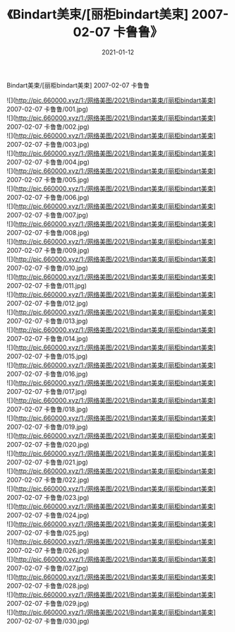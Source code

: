 ﻿---
layout: post
title:  《Bindart美束/[丽柜bindart美束] 2007-02-07 卡鲁鲁》
date:   2021-01-12
img: http://pic.660000.xyz/1:/网络美图/2021/Bindart美束/[丽柜bindart美束] 2007-02-07 卡鲁鲁/000.jpg
categories: [美女, 清纯, 唯美]
---

Bindart美束/[丽柜bindart美束] 2007-02-07 卡鲁鲁

 ![](http://pic.660000.xyz/1:/网络美图/2021/Bindart美束/[丽柜bindart美束] 2007-02-07 卡鲁鲁/001.jpg) <br>![](http://pic.660000.xyz/1:/网络美图/2021/Bindart美束/[丽柜bindart美束] 2007-02-07 卡鲁鲁/002.jpg) <br>![](http://pic.660000.xyz/1:/网络美图/2021/Bindart美束/[丽柜bindart美束] 2007-02-07 卡鲁鲁/003.jpg) <br>![](http://pic.660000.xyz/1:/网络美图/2021/Bindart美束/[丽柜bindart美束] 2007-02-07 卡鲁鲁/004.jpg) <br>![](http://pic.660000.xyz/1:/网络美图/2021/Bindart美束/[丽柜bindart美束] 2007-02-07 卡鲁鲁/005.jpg) <br>![](http://pic.660000.xyz/1:/网络美图/2021/Bindart美束/[丽柜bindart美束] 2007-02-07 卡鲁鲁/006.jpg) <br>![](http://pic.660000.xyz/1:/网络美图/2021/Bindart美束/[丽柜bindart美束] 2007-02-07 卡鲁鲁/007.jpg) <br>![](http://pic.660000.xyz/1:/网络美图/2021/Bindart美束/[丽柜bindart美束] 2007-02-07 卡鲁鲁/008.jpg) <br>![](http://pic.660000.xyz/1:/网络美图/2021/Bindart美束/[丽柜bindart美束] 2007-02-07 卡鲁鲁/009.jpg) <br>![](http://pic.660000.xyz/1:/网络美图/2021/Bindart美束/[丽柜bindart美束] 2007-02-07 卡鲁鲁/010.jpg) <br>![](http://pic.660000.xyz/1:/网络美图/2021/Bindart美束/[丽柜bindart美束] 2007-02-07 卡鲁鲁/011.jpg) <br>![](http://pic.660000.xyz/1:/网络美图/2021/Bindart美束/[丽柜bindart美束] 2007-02-07 卡鲁鲁/012.jpg) <br>![](http://pic.660000.xyz/1:/网络美图/2021/Bindart美束/[丽柜bindart美束] 2007-02-07 卡鲁鲁/013.jpg) <br>![](http://pic.660000.xyz/1:/网络美图/2021/Bindart美束/[丽柜bindart美束] 2007-02-07 卡鲁鲁/014.jpg) <br>![](http://pic.660000.xyz/1:/网络美图/2021/Bindart美束/[丽柜bindart美束] 2007-02-07 卡鲁鲁/015.jpg) <br>![](http://pic.660000.xyz/1:/网络美图/2021/Bindart美束/[丽柜bindart美束] 2007-02-07 卡鲁鲁/016.jpg) <br>![](http://pic.660000.xyz/1:/网络美图/2021/Bindart美束/[丽柜bindart美束] 2007-02-07 卡鲁鲁/017.jpg) <br>![](http://pic.660000.xyz/1:/网络美图/2021/Bindart美束/[丽柜bindart美束] 2007-02-07 卡鲁鲁/018.jpg) <br>![](http://pic.660000.xyz/1:/网络美图/2021/Bindart美束/[丽柜bindart美束] 2007-02-07 卡鲁鲁/019.jpg) <br>![](http://pic.660000.xyz/1:/网络美图/2021/Bindart美束/[丽柜bindart美束] 2007-02-07 卡鲁鲁/020.jpg) <br>![](http://pic.660000.xyz/1:/网络美图/2021/Bindart美束/[丽柜bindart美束] 2007-02-07 卡鲁鲁/021.jpg) <br>![](http://pic.660000.xyz/1:/网络美图/2021/Bindart美束/[丽柜bindart美束] 2007-02-07 卡鲁鲁/022.jpg) <br>![](http://pic.660000.xyz/1:/网络美图/2021/Bindart美束/[丽柜bindart美束] 2007-02-07 卡鲁鲁/023.jpg) <br>![](http://pic.660000.xyz/1:/网络美图/2021/Bindart美束/[丽柜bindart美束] 2007-02-07 卡鲁鲁/024.jpg) <br>![](http://pic.660000.xyz/1:/网络美图/2021/Bindart美束/[丽柜bindart美束] 2007-02-07 卡鲁鲁/025.jpg) <br>![](http://pic.660000.xyz/1:/网络美图/2021/Bindart美束/[丽柜bindart美束] 2007-02-07 卡鲁鲁/026.jpg) <br>![](http://pic.660000.xyz/1:/网络美图/2021/Bindart美束/[丽柜bindart美束] 2007-02-07 卡鲁鲁/027.jpg) <br>![](http://pic.660000.xyz/1:/网络美图/2021/Bindart美束/[丽柜bindart美束] 2007-02-07 卡鲁鲁/028.jpg) <br>![](http://pic.660000.xyz/1:/网络美图/2021/Bindart美束/[丽柜bindart美束] 2007-02-07 卡鲁鲁/029.jpg) <br>![](http://pic.660000.xyz/1:/网络美图/2021/Bindart美束/[丽柜bindart美束] 2007-02-07 卡鲁鲁/030.jpg) <br>